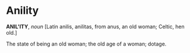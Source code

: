 # Anility

**ANIL'ITY**, _noun_ \[Latin anilis, anilitas, from anus, an old woman; Celtic, hen old.\]

The state of being an old woman; the old age of a woman; dotage.